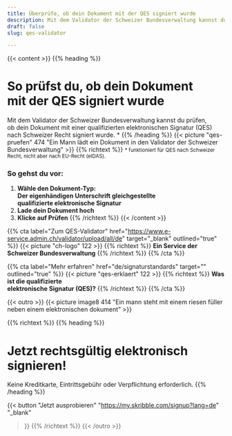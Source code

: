```yaml
---
title: Überprüfe, ob dein Dokument mit der QES signiert wurde
description: Mit dem Validator der Schweizer Bundesverwaltung kannst du prüfen, ob dein Dokument mit einer qualifizierten elektronischen Signatur (QES) signiert wurde.
draft: false
slug: qes-validator

---
```


{{< content >}}
{{% heading %}}
# So prüfst du, ob dein Dokument <br class="hide-for-mobile">mit der QES signiert wurde
Mit dem Validator der Schweizer Bundesverwaltung kannst du prüfen, <br class="hide-for-mobile">ob dein Dokument mit einer qualifizierten elektronischen Signatur (QES) <br class="hide-for-mobile">nach Schweizer Recht signiert wurde. *
{{% /heading %}}
{{< picture "qes-pruefen" 474 "Ein Mann lädt ein Dokument in den Validator der Schweizer Bundesverwaltung" >}}
{{% richtext %}}
<small>* funktioniert für QES nach Schweizer Recht, nicht aber nach EU-Recht (eIDAS).</small>
### So gehst du vor:
1. **Wähle den Dokument-Typ: <br class="hide-for-mobile">Der eigenhändigen Unterschrift gleichgestellte <br class="hide-for-mobile">qualifizierte elektronische Signatur**
2. **Lade dein Dokument hoch**
3. **Klicke auf Prüfen**
{{% /richtext %}}
{{< /content >}}

{{% cta
  label="Zum QES-Validator"
  href="https://www.e-service.admin.ch/validator/upload/all/de"
  target="_blank"
  outlined="true"
%}}
{{< picture "ch-logo" 122 >}}
{{% richtext %}}
**Ein Service der Schweizer Bundesverwaltung**
{{% /richtext %}}
{{% /cta %}}

{{% cta
  label="Mehr erfahren"
  href="de/signaturstandards"
  target=""
  outlined="true"
%}}
{{< picture "qes-erklaert" 122 >}}
{{% richtext %}}
**Was ist die qualifizierte <br class="hide-for-mobile">elektronische Signatur (QES)?**
{{% /richtext %}}
{{% /cta %}}

[//]: # (--------------------------------------------------------------------------------------------------------------)

{{< outro >}}
{{< picture image8 414 "Ein mann steht mit einem riesen füller neben einem elektronischen dokument" >}}

{{% richtext %}}
{{% heading %}}
# Jetzt rechtsgültig elektronisch signieren!
Keine Kreditkarte, Eintrittsgebühr oder Verpflichtung erforderlich.
{{% /heading %}}

{{< button
  "Jetzt ausprobieren"
  "https://my.skribble.com/signup?lang=de"
  "_blank"
>}}
{{% /richtext %}}
{{< /outro >}}

